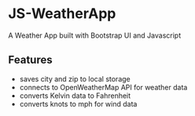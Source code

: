 # JS-WeatherApp
A Weather App built with Bootstrap UI and Javascript

## Features

- saves city and zip to local storage
- connects to OpenWeatherMap API for weather data
- converts Kelvin data to Fahrenheit
- converts knots to mph for wind data
